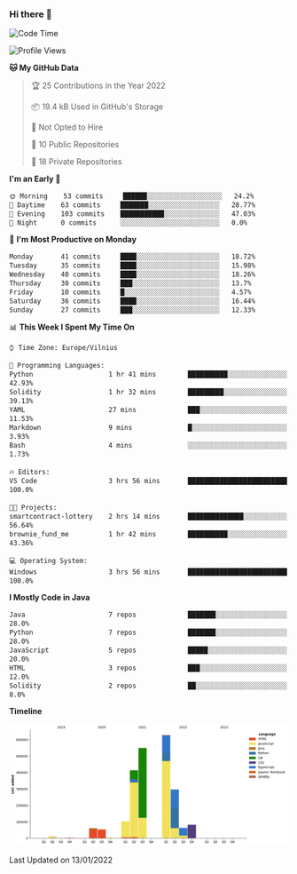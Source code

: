 ### Hi there 👋

<!--START_SECTION:waka-->
![Code Time](http://img.shields.io/badge/Code%20Time-529%20hrs%2054%20mins-blue)

![Profile Views](http://img.shields.io/badge/Profile%20Views-0-blue)

**🐱 My GitHub Data** 

> 🏆 25 Contributions in the Year 2022
 > 
> 📦 19.4 kB Used in GitHub's Storage 
 > 
> 🚫 Not Opted to Hire
 > 
> 📜 10 Public Repositories 
 > 
> 🔑 18 Private Repositories  
 > 
**I'm an Early 🐤** 

```text
🌞 Morning    53 commits     ██████░░░░░░░░░░░░░░░░░░░   24.2% 
🌆 Daytime    63 commits     ███████░░░░░░░░░░░░░░░░░░   28.77% 
🌃 Evening    103 commits    ███████████░░░░░░░░░░░░░░   47.03% 
🌙 Night      0 commits      ░░░░░░░░░░░░░░░░░░░░░░░░░   0.0%

```
📅 **I'm Most Productive on Monday** 

```text
Monday       41 commits     ████░░░░░░░░░░░░░░░░░░░░░   18.72% 
Tuesday      35 commits     ████░░░░░░░░░░░░░░░░░░░░░   15.98% 
Wednesday    40 commits     ████░░░░░░░░░░░░░░░░░░░░░   18.26% 
Thursday     30 commits     ███░░░░░░░░░░░░░░░░░░░░░░   13.7% 
Friday       10 commits     █░░░░░░░░░░░░░░░░░░░░░░░░   4.57% 
Saturday     36 commits     ████░░░░░░░░░░░░░░░░░░░░░   16.44% 
Sunday       27 commits     ███░░░░░░░░░░░░░░░░░░░░░░   12.33%

```


📊 **This Week I Spent My Time On** 

```text
⌚︎ Time Zone: Europe/Vilnius

💬 Programming Languages: 
Python                   1 hr 41 mins        ██████████░░░░░░░░░░░░░░░   42.93% 
Solidity                 1 hr 32 mins        █████████░░░░░░░░░░░░░░░░   39.13% 
YAML                     27 mins             ███░░░░░░░░░░░░░░░░░░░░░░   11.53% 
Markdown                 9 mins              █░░░░░░░░░░░░░░░░░░░░░░░░   3.93% 
Bash                     4 mins              ░░░░░░░░░░░░░░░░░░░░░░░░░   1.73%

🔥 Editors: 
VS Code                  3 hrs 56 mins       █████████████████████████   100.0%

🐱‍💻 Projects: 
smartcontract-lottery    2 hrs 14 mins       ██████████████░░░░░░░░░░░   56.64% 
brownie_fund_me          1 hr 42 mins        ██████████░░░░░░░░░░░░░░░   43.36%

💻 Operating System: 
Windows                  3 hrs 56 mins       █████████████████████████   100.0%

```

**I Mostly Code in Java** 

```text
Java                     7 repos             ███████░░░░░░░░░░░░░░░░░░   28.0% 
Python                   7 repos             ███████░░░░░░░░░░░░░░░░░░   28.0% 
JavaScript               5 repos             █████░░░░░░░░░░░░░░░░░░░░   20.0% 
HTML                     3 repos             ███░░░░░░░░░░░░░░░░░░░░░░   12.0% 
Solidity                 2 repos             ██░░░░░░░░░░░░░░░░░░░░░░░   8.0%

```


**Timeline**

![Chart not found](https://raw.githubusercontent.com/BenasVolkovas/BenasVolkovas/main/charts/bar_graph.png) 


 Last Updated on 13/01/2022
<!--END_SECTION:waka-->
